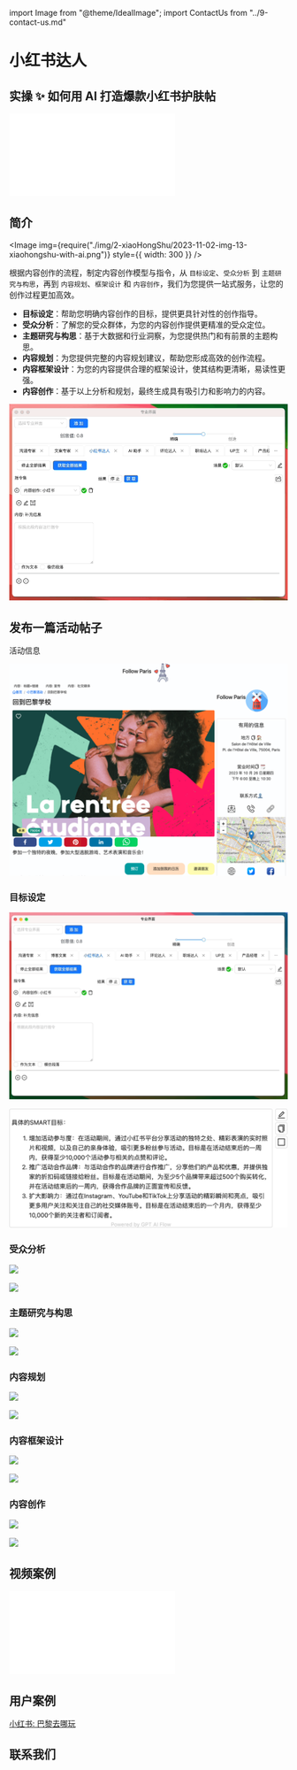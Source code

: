 import Image from "@theme/IdealImage";
import ContactUs from "../9-contact-us.md"

# 小红书达人

## 实操 ✨ 如何用 AI 打造爆款小红书护肤帖

<iframe src="//player.bilibili.com/player.html?aid=920448706&bvid=BV1Fu4y177o3&cid=1319631924&p=1" scrolling="no" border="0" frameBorder="no" framespacing="0" allowFullScreen> </iframe>

## 简介

<Image img={require("./img/2-xiaoHongShu/2023-11-02-img-13-xiaohongshu-with-ai.png")} style={{ width: 300 }} />

根据内容创作的流程，制定内容创作模型与指令，从 `目标设定`、`受众分析` 到 `主题研究与构思`，再到 `内容规划`、`框架设计` 和 `内容创作`，我们为您提供一站式服务，让您的创作过程更加高效。

- **目标设定**：帮助您明确内容创作的目标，提供更具针对性的创作指导。
- **受众分析**：了解您的受众群体，为您的内容创作提供更精准的受众定位。
- **主题研究与构思**：基于大数据和行业洞察，为您提供热门和有前景的主题构思。
- **内容规划**：为您提供完整的内容规划建议，帮助您形成高效的创作流程。
- **内容框架设计**：为您的内容提供合理的框架设计，使其结构更清晰，易读性更强。
- **内容创作**：基于以上分析和规划，最终生成具有吸引力和影响力的内容。

![](./img/2-xiaoHongShu/2023-10-20-img-4-xiaohongshu-proMode.gif)

## 发布一篇活动帖子

活动信息

![](./img/2-xiaoHongShu/2023-10-24-img-1-follow-paris-activity-la-rentree-etudiante-de-paris.png)

### 目标设定

![](./img/2-xiaoHongShu/2023-10-24-img-2-follow-paris-activity-la-rentree-etudiante-de-paris-demo-targetSetting.gif)

![](./img/2-xiaoHongShu/2023-10-24-img-3-follow-paris-activity-la-rentree-etudiante-de-paris-demo-targetSetting-2.png)

<!-- ```text
具体的SMART目标：
1.增加活动参与度：在活动期间，通过小红书平台分享活动的独特之处、精彩表演的实时照片和视频，以及自己的亲身体验，吸引更多粉丝参与活动。目标是在活动结束后的一周内，获得至少10,000个活动参与相关的点赞和评论。
2.推广活动合作品牌：与活动合作的品牌进行合作推广，分享他们的产品和优惠，并提供独家的折扣码或链接给粉丝。目标是在活动期间，为至少5个品牌带来超过500个购买转化，并在活动结束后的一周内，获得合作品牌的正面宣传和反馈。
3.扩大影响力：通过在Instagram、YouTube和TikTok上分享活动的精彩瞬间和亮点，吸引更多用户关注和关注自己的社交媒体账号。目标是在活动结束后的一个月内，获得至少10,000个新的关注者和订阅者.
``` -->

### 受众分析

![](./img/2-xiaoHongShu/2023-10-24-img-4-follow-paris-activity-la-rentree-etudiante-de-paris-demo-audienceAnalysis.gif)

![](./img/2-xiaoHongShu/2023-10-24-img-5-follow-paris-activity-la-rentree-etudiante-de-paris-demo-audienceAnalysis-2.png)

<!-- ```text
目标受众：大学生
痛点和需求：
1.社交需求：大学生常常渴望结交新朋友和参与社交活动，他们希望有机会与其他学生互动和建立联系。
2. 探险和挑战：大学生喜欢尝试新的体验和克服挑战，他们渴望参与刺激和具有挑战性的活动，带给他们成就感和兴奋感。
3. 艺术和文化：大学生对艺术和文化活动有浓厚的兴趣，他们渴望参与各种文化表演和艺术活动，拓宽自己的视野。
4.音乐和娱乐：大学生喜欢音乐和娱乐活动，他们期待能参与到音乐会和DJ表演等娱乐项目中，享受音乐和欢乐的氛围。
根据以上需求，可以通过以下方式吸引目标受众：
1.强调社交互动：在活动中强调与其他大学生互动的机会，可以组织小组活动或团队挑战，让大学生有机会结识新朋友并建立联系。
2.创造挑战性的体验：宣传活动中的逃脱游戏，强调其独特的挑战性和激动人心的元素，吸引喜欢冒险和克服困难的大学生参与。
3.强调艺术和文化活动：详细介绍活动中的艺术表演和文化活动，包括戏剧表演、舞蹈表演和音乐会，吸引对艺术和文化感兴趣的大学生参与。
4.引入音乐和娱乐元素：突出活动中的音乐会和DJ表演，强调音乐和娱乐的氛围，吸引喜欢音乐和娱乐的大学生参与。可以提及演出的音乐风格和表演者的背景，以吸引目标受众的兴趣
``` -->

### 主题研究与构思

![](./img/2-xiaoHongShu/2023-10-24-img-6-follow-paris-activity-la-rentree-etudiante-de-paris-demo-themeResearch.gif)

![](./img/2-xiaoHongShu/2023-10-24-img-7-follow-paris-activity-la-rentree-etudiante-de-paris-demo-themeResearch-2.png)

<!-- ```text
未来可能流行的内容主题或趋势包括：
1.多媒体互动体验：越来越多的活动将与参与者进行互动，通过融合艺术、科技和游戏元素，创造出独特的体验。比如在逃脱游戏中加入音乐、舞蹈和视觉表演，让参与者全身心地沉浸其中。
2.环保和可持续发展：随着人们对环境问题的关注日益增加，活动和表演将更加注重环保和可持续发展。有可能看到演出团队使用可回收材料、节能灯光和环保舞台布置，以及将环保主题融入到表演中。
3.多样化的文化交流：活动将更加注重跨文化交流和包容性，通过展示不同文化、音乐和舞蹈形式，促进人们之间的理解和友谊。例如，将不同地区的艺术表演融合在一起，创造出独特的文化碰撞和交流的机会。
这些趋势的出现，可以让参与者在活动中获得更加丰富多样的体验，同时也能够推动社交媒体达人在内容创作方面的发展，为粉丝们带来更加有趣和有意义的体验
``` -->

### 内容规划

![](./img/2-xiaoHongShu/2023-10-24-img-8-follow-paris-activity-la-rentree-etudiante-de-paris-demo-contentPlanning.gif)

![](./img/2-xiaoHongShu/2023-10-24-img-9-follow-paris-activity-la-rentree-etudiante-de-paris-demo-contentPlanning.png)

<!-- ```text
主题：独特夜晚的大型逃脱游戏、艺术表演和音乐会

内容计划：

1. 揭秘大型逃脱游戏：分享独特夜晚的大型逃脱游戏活动，包括场地、游戏玩法和挑战。通过文字和图片展示游戏过程，并提供一些攻略和提示，引导粉丝们一起参与。

2. 观赏艺术表演：介绍当晚的艺术表演，包括艺术家、演出内容和场地。提供个人的观赏感受和评价，分享独特的艺术创意和表演技巧。同时，推荐一些类似的表演给粉丝们，让他们也能体验到这一独特的夜晚。

3. 欣赏音乐会：详细介绍当晚的音乐会，包括乐队/歌手、曲目和演出地点。分享自己对音乐会的期待和期望，并在现场直播中与粉丝们实时互动。同时，提供一些关于乐队/歌手的背景故事和音乐推荐，增加粉丝们的参与度。

4. 夜晚穿搭指南：准备一份适合这个独特夜晚的穿搭指南，包括时尚元素、搭配技巧和品牌推荐。通过图片展示不同的穿搭方案，并解释每个元素的潮流趋势。鼓励粉丝们在活动中尝试这些时尚搭配，并分享自己的穿搭心得。

5. 独家优惠和合作：与世界顶级品牌合作，为粉丝们提供独家购物优惠。在内容中插入品牌广告，并提供购物链接和折扣码。同时，与品牌合作举办一些独家活动，如抽奖、赠品等，增加粉丝的参与和曝光度。

6. 旅行心得分享：结合这个独特夜晚的活动，分享一些旅行心得和购物建议。介绍活动所在城市的景点、美食和购物场所，包括自己的个人经历和推荐。提供实用的旅行攻略，帮助粉丝们更好地规划他们的旅行。

7. 多平台推广：将内容同时发布在Instagram、YouTube和TikTok上，通过图片、视频等形式展示活动现场和自己的参与感受。在各个平台上定期更新，与粉丝们互动并回答他们的问题。利用不同平台的特点，将内容传播给更多的人群。

通过以上的内容计划，我相信可以最大化参与和曝光，吸引更多的粉丝们一起享受这个独特的夜晚，并增加品牌合作的机会。
``` -->

### 内容框架设计

![](./img/2-xiaoHongShu/2023-10-24-img-10-follow-paris-activity-la-rentree-etudiante-de-paris-demo-contentFramworkDesign.gif)

![](./img/2-xiaoHongShu/2023-10-24-img-11-follow-paris-activity-la-rentree-etudiante-de-paris-demo-contentFramworkDesign.png)

<!-- ```text
这个内容计划看起来非常完整和具有吸引力！以下是一些建议，以使你的内容与大学生产生更多的共鸣：
1.引入大学生活元素：在分享逃脱游戏、艺术表演和音乐会的同时，提到这些活动对大学生的吸引力和适用性。比如，逃脱游戏可以作为一个团队建设的活动，艺术表演可以作为一个文化交流的机会，音乐会可以作为一个放松和狂欢的时刻。通过这样的角度，让大学生们觉得这些活动能够为他们带来不仅仅是娱乐，还能与他们的生活和价值观产生共鸣。
2.在穿搭指南中融入大学生时尚趋势：了解大学生们的时尚偏好和流行趋势，将这些元素融入到你的穿搭指南中。例如，探讨大学生们喜欢的品牌、风格和搭配方式，同时提供一些经济实惠的购物建议。这样可以让大学生们感到你对他们的了解，并提供实用的时尚建议。
3. 增加学生优惠和折扣：在独家优惠和合作中，与品牌合作提供专门针对大学生的优惠和折扣。这样可以吸引更多的大学生参与，并使他们觉得你的内容对他们有帮助和价值。
4.与大学生互动：在不同平台上与大学生粉丝互动，回答他们的问题，听取他们的建议和意见。可以通过进行问答、投票、调查等方式，增加与大学生的互动性。这不仅可以帮助你更好地了解他们的需求和兴趣，还可以增加他们对你的内容的参与感和归属感。
5.分享个人的大学生活经历：在分享旅行心得时，可以分享一些你自己的大学生活经历和回忆。例如，与大学生们分享你在大学期间参加的类似活动，以及你对这些活动的感受和收获。这样可以让大学生们感到你与他们有共同的经历和话题，加强与他们之间的连接和共鸣。
希望这些建议对你的内容计划有所帮助！祝你在小红书上取得更大的成功
``` -->

### 内容创作

![](./img/2-xiaoHongShu/2023-10-24-img-12-follow-paris-activity-la-rentree-etudiante-de-paris-demo-contentCreation.gif)

![](./img/2-xiaoHongShu/2023-10-24-img-13-follow-paris-activity-la-rentree-etudiante-de-paris-demo-contentCreation.png)

<!-- ```text
【独家盛宴】探索艺术、迷题和挑战！如
大家好！我是你们的小红书达人，今天要给大家带来一个超级独特的活动！🎉
🏰 在巴黎的神秘Hotel de Ville，Maison Étudiante 举办了一场令人兴奋的活动，让你置身于艺术、脑筋急转弯和音乐的世界！💃
🌐 这是一次互联的沉浸体验，你将与朋友们一起解决生态转型主题的谜团，展现你们团队精神和智慧的力量！🔑
✨ 活动包括令人兴奋的逃生游戏，精彩的戏剧表演，动感的舞蹈表演，还有一场震撼人心的音乐会！🎧
💃 最后，我们将以一场电子音乐DJ表演为活动画上句号，让你在音乐的海洋中尽情放松！🎉
📍 活动具体信息：时间：xX月XX日（周六）晚上8点地点：巴黎Hotel de Ville 交通：地铁XX号线
XX站下车 价格：XX欧元/人 预约链接：xXXXXXXXXX
🔥 这场盛宴只能容纳有限的人数，所以赶快通过预约链接报名吧！不要错过这个难得的机会！🔥
#艺术之夜＃谜团挑战 ＃巴黎活动 ＃音乐盛会 #Hoteldeville #沉浸体验
``` -->

## 视频案例

<iframe src="//player.bilibili.com/player.html?aid=915921783&bvid=BV13u4y1C7jF&cid=1265469812&p=1" scrolling="no" border="0" frameBorder="no" framespacing="0" allowFullScreen> </iframe>

## 用户案例

[小红书: 巴黎去哪玩](/docs/application-scenarios/user-testimonial#小红书达人)

## 联系我们

<ContactUs/>
